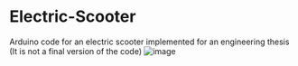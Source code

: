 # Electric-Scooter
Arduino code for an electric scooter implemented for an engineering thesis (It is not a final version of the code)
![image](https://github.com/MajkelStaniszewski/Electric-Scooter/assets/118885817/9aefb4ec-21f6-4b4c-a84f-8673ab24e155)


